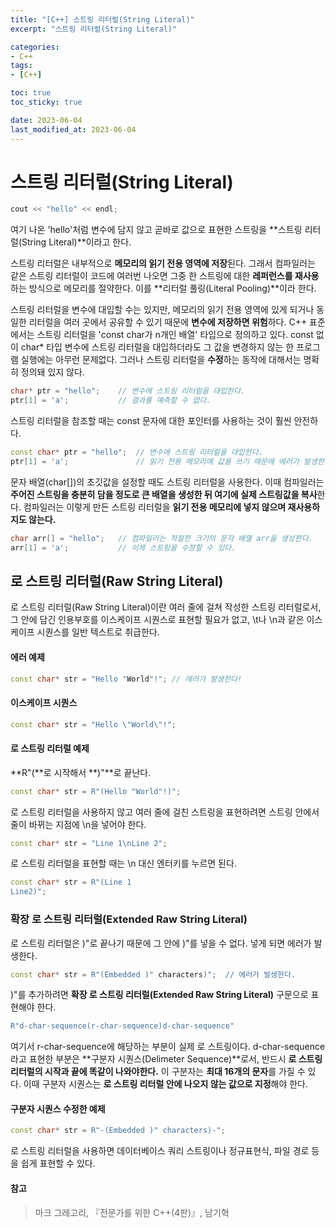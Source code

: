 ```yaml
---
title: "[C++] 스트링 리터럴(String Literal)"
excerpt: "스트링 리터럴(String Literal)"

categories:
- C++
tags:
- [C++]

toc: true
toc_sticky: true

date: 2023-06-04
last_modified_at: 2023-06-04
---
```

# 스트링 리터럴(String Literal)

```cpp
cout << "hello" << endl;
```

여기 나온 'hello'처럼 변수에 담지 않고 곧바로 값으로 표현한 스트링을 **스트링 리터럴(String Literal)**이라고 한다.

스트링 리터럴은 내부적으로 **메모리의 읽기 전용 영역에 저장**된다. 그래서 컴파일러는 같은 스트링 리터럴이 코드에 여러번 나오면 그중 한 스트링에 대한 **레퍼런스를 재사용**하는 방식으로 메모리를 절약한다. 이를 **리터럴 풀링(Literal Pooling)**이라 한다.

스트링 리터럴을 변수에 대입할 수는 있지만, 메모리의 읽기 전용 영역에 있게 되거나 동일한 리터럴을 여러 곳에서 공유할 수 있기 때문에 **변수에 저장하면 위험**하다. C++ 표준에서는 스트링 리터럴을 'const char가 n개인 배열' 타입으로 정의하고 있다. const 없이 char* 타입 변수에 스트링 리터럴을 대입하더라도 그 값을 변경하지 않는 한 프로그램 실행에는 아무런 문제없다. 그러나 스트링 리터럴을 **수정**하는 동작에 대해서는 명확히 정의돼 있지 않다.

```cpp
char* ptr = "hello"; 	// 변수에 스트링 리터럴을 대입한다.
ptr[1] = 'a';			// 결과를 예측할 수 없다.
```

스트링 리터럴을 참조할 때는 const 문자에 대한 포인터를 사용하는 것이 훨씬 안전하다.

```cpp
const char* ptr = "hello";	// 변수에 스트링 리터럴을 대입한다.
ptr[1] = 'a';				// 읽기 전용 메모리에 값을 쓰기 때문에 에러가 발생한다.
```

문자 배열(char[])의 초깃값을 설정할 때도 스트링 리터럴을 사용한다. 이때 컴파일러는 **주어진 스트링을 충분히 담을 정도로 큰 배열을 생성한 뒤 여기에 실제 스트링값을 복사**한다. 컴파일러는 이렇게 만든 스트링 리터럴을 **읽기 전용 메모리에 넣지 않으며 재사용하지도 않는다.**

```cpp
char arr[] = "hello";	// 컴파일러는 적절한 크기의 문자 배열 arr을 생성한다.
arr[1] = 'a';			// 이제 스트링을 수정할 수 있다.
```



## 로 스트링 리터럴(Raw String Literal)

로 스트링 리터럴(Raw String Literal)이란 여러 줄에 걸쳐 작성한 스트링 리터럴로서, 그 안에 담긴 인용부호를 이스케이프 시퀀스로 표현할 필요가 없고, \t나 \n과 같은 이스케이프 시퀀스를 일반 텍스트로 취급한다.

#### 에러 예제

```cpp
const char* str = "Hello "World"!";	// 에러가 발생한다!
```

#### 이스케이프 시퀀스

```cpp
const char* str = "Hello \"World\"!";
```

#### 로 스트링 리터럴 예제

**R"(**로 시작해서 **)"**로 끝난다.

```cpp
const char* str = R"(Hello "World"!)";	
```

로 스트링 리터럴을 사용하지 않고 여러 줄에 걸친 스트링을 표현하려면 스트링 안에서 줄이 바뀌는 지점에 \n을 넣어야 한다.

```cpp
const char* str = "Line 1\nLine 2";
```

로 스트링 리터럴을 표현할 때는 \n 대신 엔터키를 누르면 된다.

```cpp
const char* str = R"(Line 1
Line2)";
```



### 확장 로 스트링 리터럴(Extended Raw String Literal)

로 스트링 리터럴은 )"로 끝나기 때문에 그 안에 )"를 넣을 수 없다. 넣게 되면 에러가 발생한다.

```cpp
const char* str = R"(Embedded )" characters)";	// 에러가 발생한다.
```

)"를 추가하려면 **확장 로 스트링 리터럴(Extended Raw String Literal)** 구문으로 표현해야 한다.

```cpp
R"d-char-sequence(r-char-sequence)d-char-sequence"
```

여기서 r-char-sequence에 해당하는 부분이 실제 로 스트링이다. d-char-sequence라고 표현한 부분은 **구분자 시퀀스(Delimeter Sequence)**로서, 반드시 **로 스트링 리터럴의 시작과 끝에 똑같이 나와야한다.** 이 구분자는 **최대 16개의 문자**를 가질 수 있다. 이때 구분자 시퀀스는 **로 스트링 리터럴 안에 나오지 않는 값으로 지정**해야 한다.

#### 구분자 시퀀스 수정한 예제

```cpp
const char* str = R"-(Embedded )" characters)-";
```



로 스트링 리터럴을 사용하면 데이터베이스 쿼리 스트링이나 정규표현식, 파일 경로 등을 쉽게 표현할 수 있다.







#### 참고

> 마크 그레고리, 『전문가를 위한 C++(4판)』, 남기혁
>

